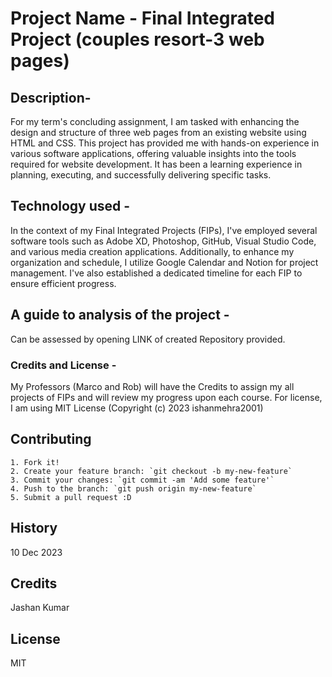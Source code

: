 
# Project Name - Final Integrated Project  (couples resort-3 web pages)


## Description-
For my term's concluding assignment, I am tasked with enhancing the design and structure of three web pages from an existing website using HTML and CSS. This project has provided me with hands-on experience in various software applications, offering valuable insights into the tools required for website development. It has been a learning experience in planning, executing, and successfully delivering specific tasks.



## Technology used - 
In the context of my Final Integrated Projects (FIPs), I've employed several software tools such as Adobe XD, Photoshop, GitHub, Visual Studio Code, and various media creation applications. Additionally, to enhance my organization and schedule, I utilize Google Calendar and Notion for project management. I've also established a dedicated timeline for each FIP to ensure efficient progress.


## A guide to analysis of the project  - 
Can be assessed by opening LINK of created Repository provided.



### Credits and License - 
My Professors (Marco and Rob) will have the Credits to assign my all projects of FIPs and will review my progress upon each course. For license, I am using MIT License (Copyright (c) 2023 ishanmehra2001)



## Contributing

    1. Fork it!
    2. Create your feature branch: `git checkout -b my-new-feature`
    3. Commit your changes: `git commit -am 'Add some feature'`
    4. Push to the branch: `git push origin my-new-feature`
    5. Submit a pull request :D

## History

10 Dec 2023

## Credits

Jashan Kumar

## License

MIT